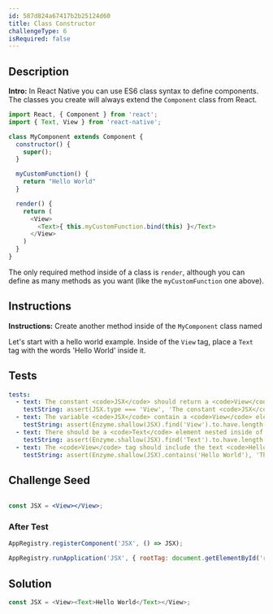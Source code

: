 ```yaml
---
id: 587d824a67417b2b25124d60
title: Class Constructor
challengeType: 6
isRequired: false
---
```


## Description
<section id='description'>
<strong>Intro:</strong> In React Native you can use ES6 class syntax to define components. The classes you create will always extend the <code>Component</code> class from React.

```js
import React, { Component } from 'react';
import { Text, View } from 'react-native';

class MyComponent extends Component {
  constructor() {
    super();
  }

  myCustomFunction() {
    return "Hello World"
  }

  render() {
    return (
      <View>
        <Text>{ this.myCustomFunction.bind(this) }</Text>
      </View>
    )
  }
}
```

The only required method inside of a class is <code>render</code>, although you can define as many methods as you want (like the <code>myCustomFunction</code> one above).

</section>

## Instructions
<section id='instructions'>
<strong>Instructions:</strong> Create another method inside of the <code>MyComponent</code> class named 

Let's start with a hello world example. Inside of the <code>View</code> tag, place a <code>Text</code> tag with the words 'Hello World' inside it.
</section>

## Tests
<section id='tests'>

```yml
tests:
  - text: The constant <code>JSX</code> should return a <code>View</code> element.
    testString: assert(JSX.type === 'View', 'The constant <code>JSX</code> should return a <code>div</code> element.');
  - text: The variable <code>JSX</code> contain a <code>View</code> element.
    testString: assert(Enzyme.shallow(JSX).find('View').to.have.length(1);, '<code>JSX</code> should render an <code>View</code> element.');
  - text: There should be a <code>Text</code> element nested inside of the <code>View</code> element.
    testString: assert(Enzyme.shallow(JSX).find('Text').to.have.length(1);, '<code>View</code> should contain a <code>Text</code> element.');
  - text: The <code>View</code> tag should include the text <code>Hello World</code>
    testString: assert(Enzyme.shallow(JSX).contains('Hello World'), 'The <code>Text</code> tag should include the text <code>Hello World</code>');

```



</section>

## Challenge Seed
<section id='challengeSeed'>

<div id='jsx-seed'>

```jsx

const JSX = <View></View>;

```

</div>


### After Test
<div id='jsx-teardown'>

```js
AppRegistry.registerComponent('JSX', () => JSX);

AppRegistry.runApplication('JSX', { rootTag: document.getElementById('react-root')});
```

</div>

</section>

## Solution
<section id='solution'>


```js
const JSX = <View><Text>Hello World</Text></View>;
```

</section>
